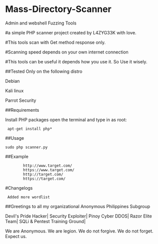 # Mass-Directory-Scanner
Admin and webshell Fuzzing Tools
  
#a simple PHP scanner project created by L4ZYG33K with love.

#This tools scan with Get method response only.

#Scanning speed depends on your own internet connection

#This tools can be useful it depends how you use it. So Use it wisely.


##Tested Only on the following distro

Debian

Kali linux

Parrot Security



##Requirements

Install PHP packages open the terminal and type in as root:

     apt-get install php*


##Usage

    sudo php scanner.py
    

##Example

            http://www.target.com/
            https://www.target.com/
            http://target.com/
            https://target.com/
            
            
 #Changelogs
 
     Added more wordlist
     
     
    
##Greetings to all my organizational Anonymous Philippines Subgroup

Devil's Pride Hacker| 
Security Exploiter| 
Pinoy Cyber DDOS| 
Razor Elite Team| 
SQLi & Pentest Training Ground|


We are Anonymous. We are legion. We do not forgive. We do not forget. Expect us.
